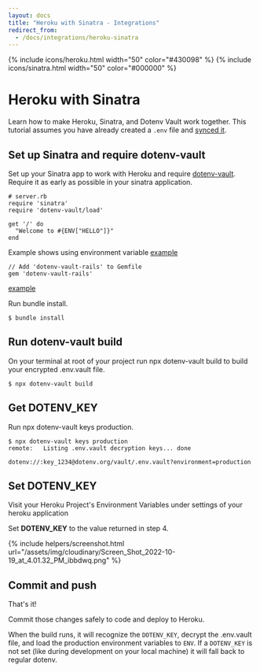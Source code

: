 ```yaml
---
layout: docs
title: "Heroku with Sinatra - Integrations"
redirect_from:
  - /docs/integrations/heroku-sinatra
---
```


{% include icons/heroku.html width="50" color="#430098" %}
{% include icons/sinatra.html width="50" color="#000000" %}

# Heroku with Sinatra

Learn how to make Heroku, Sinatra, and Dotenv Vault work together. This tutorial assumes you have already created a `.env` file and [synced it](/docs/tutorials/sync).

## Set up Sinatra and require dotenv-vault

Set up your Sinatra app to work with Heroku and require [dotenv-vault](https://github.com/motdotla/dotenv-vault-ruby). Require it as early as possible in your sinatra application. 

```
# server.rb
require 'sinatra'
require 'dotenv-vault/load'

get '/' do
  "Welcome to #{ENV["HELLO"]}"
end
```
Example shows using environment variable [example](https://github.com/motdotla/dotenv_sinatra/blob/master/server.rb)

```
// Add 'dotenv-vault-rails' to Gemfile
gem 'dotenv-vault-rails'
```

[example](https://github.com/motdotla/dotenv_sinatra/blob/master/Gemfile)

Run bundle install.

```
$ bundle install
```

## Run dotenv-vault build

On your terminal at root of your project run npx dotenv-vault build to build your encrypted .env.vault file.

```
$ npx dotenv-vault build
```

## Get DOTENV_KEY

Run npx dotenv-vault keys production.

```
$ npx dotenv-vault keys production
remote:   Listing .env.vault decryption keys... done

dotenv://:key_1234@dotenv.org/vault/.env.vault?environment=production
```

## Set DOTENV_KEY

Visit your Heroku Project's Environment Variables under settings of your heroku application

Set **DOTENV_KEY** to the value returned in step 4.

{% include helpers/screenshot.html url="/assets/img/cloudinary/Screen_Shot_2022-10-19_at_4.01.32_PM_ibbdwq.png" %}

## Commit and push

That's it! 

Commit those changes safely to code and deploy to Heroku.

When the build runs, it will recognize the `DOTENV_KEY`, decrypt the .env.vault file, and load the production environment variables to `ENV`. If a `DOTENV_KEY` is not set (like during development on your local machine) it will fall back to regular dotenv.
